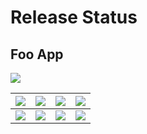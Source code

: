 # Release Status

## Foo App
<img src="https://img.shields.io/badge/Last updated-29/09/2019-blueviolet" />

|<img src="https://img.shields.io/badge/local-635F65" />|<img src="https://img.shields.io/badge/DEV-lightgrey" />|<img src="https://img.shields.io/badge/STA-9cf" />|<img src="https://img.shields.io/badge/PRO-blue" />|
|--------------|--------------|--------------|--------------|
|<img src="https://img.shields.io/badge/v1.0.2-preview5-yellow" />|<img src="https://img.shields.io/badge/v1.0.2-preview4-yellow" />|<img src="https://img.shields.io/badge/v1.0.1-green" />|<img src="https://img.shields.io/badge/v1.0.1-green" />|
